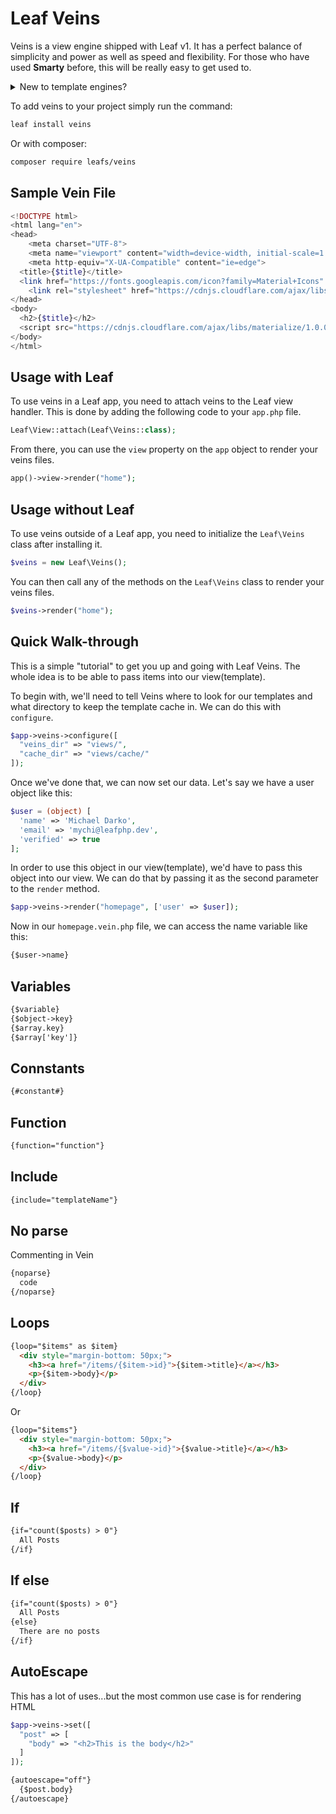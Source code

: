 # Leaf Veins

<!-- markdownlint-disable no-inline-html -->

<script setup>
import VideoDocs from '/@theme/components/VideoDocs.vue'
</script>

Veins is a view engine shipped with Leaf v1. It has a perfect balance of simplicity and power as well as speed and flexibility. For those who have used **Smarty** before, this will be really easy to get used to.

<details>
<summary>New to template engines?</summary>

Watch this video by Dave Hollingworth as an introduction to template engines.

<VideoDocs
  title="Templating engines in PHP"
  subject="Templating engines in PHP: what they are and how they can improve your code"
  description="Learn how using a template engine can improve your view files with simpler syntax, autoescaping of variables and template inheritance."
  link="https://www.youtube.com/embed/OK_JCtrrv-c"
/>
</details>

To add veins to your project simply run the command:

```bash
leaf install veins
```

Or with composer:

```bash
composer require leafs/veins
```

## Sample Vein File

```php
<!DOCTYPE html>
<html lang="en">
<head>
    <meta charset="UTF-8">
    <meta name="viewport" content="width=device-width, initial-scale=1.0">
    <meta http-equiv="X-UA-Compatible" content="ie=edge">
  <title>{$title}</title>
  <link href="https://fonts.googleapis.com/icon?family=Material+Icons" rel="stylesheet">
    <link rel="stylesheet" href="https://cdnjs.cloudflare.com/ajax/libs/materialize/1.0.0/css/materialize.min.css">
</head>
<body>
  <h2>{$title}</h2>
  <script src="https://cdnjs.cloudflare.com/ajax/libs/materialize/1.0.0/js/materialize.min.js"></script>
</body>
</html>
```

## Usage with Leaf

To use veins in a Leaf app, you need to attach veins to the Leaf view handler. This is done by adding the following code to your `app.php` file.

```php
Leaf\View::attach(Leaf\Veins::class);
```

From there, you can use the `view` property on the `app` object to render your veins files.

```php
app()->view->render("home");
```

## Usage without Leaf

To use veins outside of a Leaf app, you need to initialize the `Leaf\Veins` class after installing it.

```php
$veins = new Leaf\Veins();
```

You can then call any of the methods on the `Leaf\Veins` class to render your veins files.

```php
$veins->render("home");
```

## Quick Walk-through

This is a simple "tutorial" to get you up and going with Leaf Veins. The whole idea is to be able to pass items into our view(template).

To begin with, we'll need to tell Veins where to look for our templates and what directory to keep the template cache in. We can do this with `configure`.

```php
$app->veins->configure([
  "veins_dir" => "views/",
  "cache_dir" => "views/cache/"
]);
```

Once we've done that, we can now set our data. Let's say we have a user object like this:

```php
$user = (object) [
  'name' => 'Michael Darko',
  'email' => 'mychi@leafphp.dev',
  'verified' => true
];
```

In order to use this object in our view(template), we'd have to pass this object into our view. We can do that by passing it as the second parameter to the `render` method.

```php
$app->veins->render("homepage", ['user' => $user]);
```

Now in our `homepage.vein.php` file, we can access the name variable like this:

```html
{$user->name}
```

## Variables

```html
{$variable}
{$object->key}
{$array.key}
{$array['key']}
```

## Connstants

```html
{#constant#}
```

## Function

```html
{function="function"}
```

## Include

```html
{include="templateName"}
```

## No parse

Commenting in Vein

```html
{noparse}
  code
{/noparse}
```

## Loops

```html
{loop="$items" as $item}
  <div style="margin-bottom: 50px;">
    <h3><a href="/items/{$item->id}">{$item->title}</a></h3>
    <p>{$item->body}</p>
  </div>
{/loop}
```

Or

```html
{loop="$items"}
  <div style="margin-bottom: 50px;">
    <h3><a href="/items/{$value->id}">{$value->title}</a></h3>
    <p>{$value->body}</p>
  </div>
{/loop}
```

## If

```html
{if="count($posts) > 0"}
  All Posts
{/if}
```

## If else

```html
{if="count($posts) > 0"}
  All Posts
{else}
  There are no posts
{/if}
```

## AutoEscape

This has a lot of uses...but the most common use case is for rendering HTML

```php
$app->veins->set([
  "post" => [
    "body" => "<h2>This is the body</h2>"
  ]
]);
```

```html
{autoescape="off"}
  {$post.body}
{/autoescape}
```
